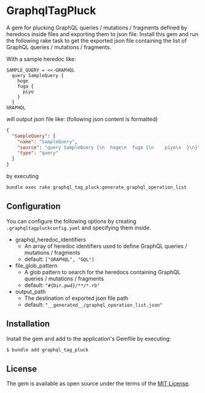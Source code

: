 # GraphqlTagPluck

A gem for plucking GraphQL queries / mutations / fragments defined by heredocs inside files and exporting them to json file.
Install this gem and run the following rake task to get the exported json file containing the list of GraphQL queries / mutations / fragments.

With a sample heredoc like:

```
SAMPLE_QUERY = <<-GRAPHQL
  query SampleQuery {
    hoge
    fuga {
      piyo
    }
  }
GRAPHQL
```

will output json file like: (following json content is formatted)

```json
{
  "SampleQuery": {
    "name": "SampleQuery",
    "source": "query SampleQuery {\n  hoge\n  fuga {\n    piyo\n  }\n}",
    "type": "query"
  }
}
```

by executing

```sh
bundle exec rake graphql_tag_pluck:generate_graphql_operation_list
```

## Configuration

You can configure the following options by creating `.graphqltagpluckconfig.yaml` and specifying them inside.

- graphql_heredoc_identifiers
  - An array of heredoc identifiers used to define GraphQL queries / mutations / fragments
  - default: `["GRAPHQL", "GQL"]`
- file_glob_pattern
  - A glob pattern to search for the heredocs containing GraphQL queries / mutations / fragments
  - default: `"#{Dir.pwd}/**/*.rb"`
- output_path
  - The destination of exported json file path
  - default: `"__generated__/graphql_operation_list.json"`

## Installation

Install the gem and add to the application's Gemfile by executing:

```sh
$ bundle add graphql_tag_pluck
```

## License

The gem is available as open source under the terms of the [MIT License](https://opensource.org/licenses/MIT).
